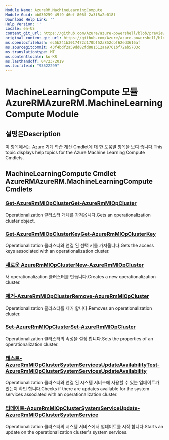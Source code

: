 ```yaml
---
Module Name: AzureRM.MachineLearningCompute
Module Guid: bb030259-49f9-46ef-806f-2a3f5a2e018f
Download Help Link: ''
Help Version: ''
Locale: en-US
content_git_url: https://github.com/Azure/azure-powershell/blob/preview/src/ResourceManager/MachineLearningCompute/Commands.MachineLearningCompute/help/AzureRM.MachineLearningCompute.md
original_content_git_url: https://github.com/Azure/azure-powershell/blob/preview/src/ResourceManager/MachineLearningCompute/Commands.MachineLearningCompute/help/AzureRM.MachineLearningCompute.md
ms.openlocfilehash: ec5b241b3017472d170bf52a852cbf62ed3616af
ms.sourcegitcommit: 43f4bdf2a59dd82fd881512aa9761bf72eb5703c
ms.translationtype: MT
ms.contentlocale: ko-KR
ms.lasthandoff: 04/23/2019
ms.locfileid: "93522299"
---
```

# <span data-ttu-id="2717a-101">MachineLearningCompute 모듈 AzureRM</span><span class="sxs-lookup"><span data-stu-id="2717a-101">AzureRM.MachineLearningCompute Module</span></span>
## <span data-ttu-id="2717a-102">설명은</span><span class="sxs-lookup"><span data-stu-id="2717a-102">Description</span></span>
<span data-ttu-id="2717a-103">이 항목에서는 Azure 기계 학습 계산 Cmdlet에 대 한 도움말 항목을 보여 줍니다.</span><span class="sxs-lookup"><span data-stu-id="2717a-103">This topic displays help topics for the Azure Machine Learning Compute Cmdlets.</span></span>

## <span data-ttu-id="2717a-104">MachineLearningCompute Cmdlet AzureRM</span><span class="sxs-lookup"><span data-stu-id="2717a-104">AzureRM.MachineLearningCompute Cmdlets</span></span>
### [<span data-ttu-id="2717a-105">Get-AzureRmMlOpCluster</span><span class="sxs-lookup"><span data-stu-id="2717a-105">Get-AzureRmMlOpCluster</span></span>](Get-AzureRmMlOpCluster.md)
<span data-ttu-id="2717a-106">Operationalization 클러스터 개체를 가져옵니다.</span><span class="sxs-lookup"><span data-stu-id="2717a-106">Gets an operationalization cluster object.</span></span>

### [<span data-ttu-id="2717a-107">Get-AzureRmMlOpClusterKey</span><span class="sxs-lookup"><span data-stu-id="2717a-107">Get-AzureRmMlOpClusterKey</span></span>](Get-AzureRmMlOpClusterKey.md)
<span data-ttu-id="2717a-108">Operationalization 클러스터와 연결 된 선택 키를 가져옵니다.</span><span class="sxs-lookup"><span data-stu-id="2717a-108">Gets the access keys associated with an operationalization cluster.</span></span>

### [<span data-ttu-id="2717a-109">새로운 AzureRmMlOpCluster</span><span class="sxs-lookup"><span data-stu-id="2717a-109">New-AzureRmMlOpCluster</span></span>](New-AzureRmMlOpCluster.md)
<span data-ttu-id="2717a-110">새 operationalization 클러스터를 만듭니다.</span><span class="sxs-lookup"><span data-stu-id="2717a-110">Creates a new operationalization cluster.</span></span>

### [<span data-ttu-id="2717a-111">제거-AzureRmMlOpCluster</span><span class="sxs-lookup"><span data-stu-id="2717a-111">Remove-AzureRmMlOpCluster</span></span>](Remove-AzureRmMlOpCluster.md)
<span data-ttu-id="2717a-112">Operationalization 클러스터를 제거 합니다.</span><span class="sxs-lookup"><span data-stu-id="2717a-112">Removes an operationalization cluster.</span></span>

### [<span data-ttu-id="2717a-113">Set-AzureRmMlOpCluster</span><span class="sxs-lookup"><span data-stu-id="2717a-113">Set-AzureRmMlOpCluster</span></span>](Set-AzureRmMlOpCluster.md)
<span data-ttu-id="2717a-114">Operationalization 클러스터의 속성을 설정 합니다.</span><span class="sxs-lookup"><span data-stu-id="2717a-114">Sets the properties of an operationalization cluster.</span></span>

### [<span data-ttu-id="2717a-115">테스트-AzureRmMlOpClusterSystemServicesUpdateAvailability</span><span class="sxs-lookup"><span data-stu-id="2717a-115">Test-AzureRmMlOpClusterSystemServicesUpdateAvailability</span></span>](Test-AzureRmMlOpClusterSystemServicesUpdateAvailability.md)
<span data-ttu-id="2717a-116">Operationalization 클러스터와 연결 된 시스템 서비스에 사용할 수 있는 업데이트가 있는지 확인 합니다.</span><span class="sxs-lookup"><span data-stu-id="2717a-116">Checks if there are updates available for the system services associated with an operationalization cluster.</span></span>

### [<span data-ttu-id="2717a-117">업데이트-AzureRmMlOpClusterSystemService</span><span class="sxs-lookup"><span data-stu-id="2717a-117">Update-AzureRmMlOpClusterSystemService</span></span>](Update-AzureRmMlOpClusterSystemService.md)
<span data-ttu-id="2717a-118">Operationalization 클러스터의 시스템 서비스에서 업데이트를 시작 합니다.</span><span class="sxs-lookup"><span data-stu-id="2717a-118">Starts an update on the operationalization cluster's system services.</span></span>

